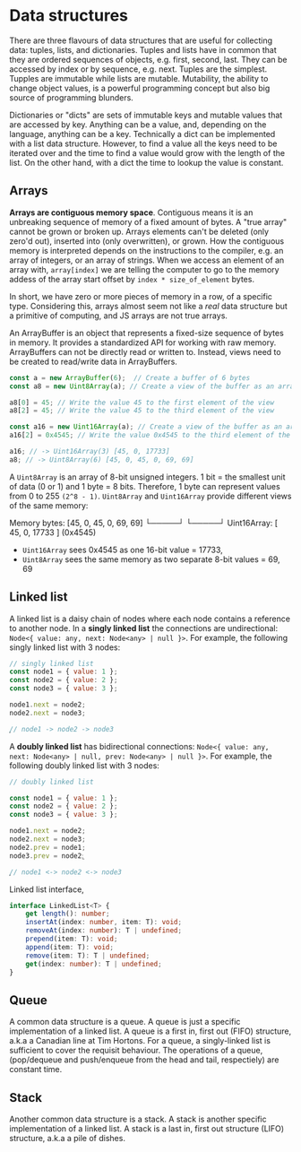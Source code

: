# Data structures

There are three flavours of data structures that are useful for collecting data: tuples, lists, and dictionaries. Tuples and lists have in common that they are ordered sequences of objects, e.g. first, second, last. They can be accessed by index or by sequence, e.g. next. Tuples are the simplest. Tupples are immutable while lists are mutable. Mutability, the ability to change object values, is a powerful programming concept but also big source of programming blunders.

Dictionaries or "dicts" are sets of immutable keys and mutable values that are accessed by key. Anything can be a value, and, depending on the language, anything can be a key. Technically a dict can be implemented with a list data structure. However, to find a value all the keys need to be iterated over and the time to find a value would grow with the length of the list. On the other hand, with a dict the time to lookup the value is constant.

## Arrays

**Arrays are contiguous memory space**. Contiguous means it is an unbreaking sequence of memory of a fixed amount of bytes. A "true array" cannot be grown or broken up. Arrays elements can't be deleted (only zero'd out), inserted into (only overwritten), or grown. How the contiguous memory is interpreted depends on the instructions to the compiler, e.g. an array of integers, or an array of strings. When we access an element of an array with, `array[index]` we are telling the computer to go to the memory addess of the array start offset by `index * size_of_element` bytes.

In short, we have zero or more pieces of memory in a row, of a specific type. Considering this, arrays almost seem not like a _real_ data structure but a primitive of computing, and JS arrays are not true arrays.

An ArrayBuffer is an object that represents a fixed-size sequence of bytes in memory. It provides a standardized API for working with raw memory. ArrayBuffers can not be directly read or written to. Instead, views need to be created to read/write data in ArrayBuffers.

```js
const a = new ArrayBuffer(6);  // Create a buffer of 6 bytes
const a8 = new Uint8Array(a); // Create a view of the buffer as an array of 8-bit unsigned integers

a8[0] = 45; // Write the value 45 to the first element of the view
a8[2] = 45; // Write the value 45 to the third element of the view

const a16 = new Uint16Array(a); // Create a view of the buffer as an array of 16-bit unsigned integers
a16[2] = 0x4545; // Write the value 0x4545 to the third element of the view

a16; // -> Uint16Array(3) [45, 0, 17733]
a8; // -> Uint8Array(6) [45, 0, 45, 0, 69, 69]
```

A `Uint8Array` is an array of 8-bit unsigned integers. 1 bit = the smallest unit of data (0 or 1) and 1 byte = 8 bits. Therefore, 1 byte can represent values from 0 to 255 `(2^8 - 1)`. `Uint8Array` and `Uint16Array` provide different views of the same memory:

Memory bytes:    [45,  0, 45,  0, 69, 69]
                  └─────┘       └─────┘
Uint16Array:      [  45,   0,   17733  ]
                              (0x4545)

- `Uint16Array` sees 0x4545 as one 16-bit value = 17733,
- `Uint8Array` sees the same memory as two separate 8-bit values = 69, 69

## Linked list

A linked list is a daisy chain of nodes where each node contains a reference to another node.
In a **singly linked list** the connections are undirectional: `Node<{ value: any, next: Node<any> | null }>`. For example, the following singly linked list with 3 nodes:

```js
// singly linked list
const node1 = { value: 1 };
const node2 = { value: 2 };
const node3 = { value: 3 };

node1.next = node2;
node2.next = node3;

͍͍// node1 -> node2 -> node3
```

A **doubly linked list** has bidirectional connections: `Node<{ value: any, next: Node<any> | null, prev: Node<any> | null }>`. For example, the following doubly linked list with 3 nodes:

```js
// doubly linked list

const node1 = { value: 1 };
const node2 = { value: 2 };
const node3 = { value: 3 };

node1.next = node2;
node2.next = node3;
node2.prev = node1;
node3.prev = node2;͍

͍͍// node1 <-> node2 <-> node3
```

Linked list interface,

```ts
interface LinkedList<T> {
    get length(): number;
    insertAt(index: number, item: T): void;
    removeAt(index: number): T | undefined;
    prepend(item: T): void;
    append(item: T): void;
    remove(item: T): T | undefined;
    get(index: number): T | undefined;
}
```

## Queue

A common data structure is a queue. A queue is just a specific implementation of a linked list. A queue is a first in, first out (FIFO) structure, a.k.a a Canadian line at Tim Hortons. For a queue, a singly-linked list is sufficient to cover the requisit behaviour. The operations of a queue, (pop/dequeue and push/enqueue from the head and tail, respectiely) are constant time.

## Stack

Another common data structure is a stack. A stack is another specific implementation of a linked list. A stack is a last in, first out structure (LIFO) structure, a.k.a a pile of dishes.
